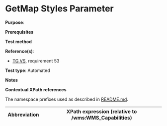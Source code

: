 # GetMap Styles Parameter

**Purpose**: 

**Prerequisites**

**Test method**



**Reference(s)**:

* [TG VS](./README.md#ref_TG_VS), requirement 53

**Test type**: Automated

**Notes**

**Contextual XPath references**

The namespace prefixes used as described in [README.md](./README.md#namespaces).

Abbreviation                                               |  XPath expression (relative to /wms:WMS_Capabilities)
---------------------------------------------------------- | -------------------------------------------------------------------------
